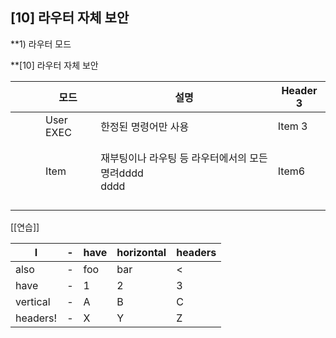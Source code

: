 
## [10] 라우터 자체 보안

**1) 라우터 모드

**[10] 라우터 자체 보안 

|     |     |     | 모드        | 설명                                   | Header 3 |
| --- | --- | --- | --------- | ------------------------------------ | -------- |
|     |     |     | User EXEC | 한정된 명령어만 사용                          | Item 3   |
|     |     |     |           |                                      |          |
|     |     |     |           |                                      |          |
|     |     |     | Item      | 재부팅이나 라우팅 등 라우터에서의 모든 명려dddd<br>dddd | Item6    |
|     |     |     |           |                                      |          |
|     |     |     |           |                                      |          |
|     |     |     |           |                                      |          |
|     |     |     |           |                                      |          |

[[연습]]



| I        | -   | have | horizontal | headers |
| -------- | --- | ---- | ---------- | ------- |
| also     | -   | foo  | bar        | <       |
| have     | -   | 1    | 2          | 3       |
| vertical | -   | A    | B          | C       |
| headers! | -   | X    | Y          | Z       |
